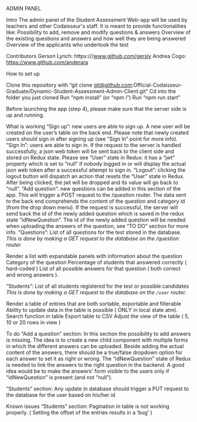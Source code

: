 ADMIN PANEL

Intro
The admin panel of the Student Assessment Web-app will be used by teachers and other Codaisseur's staff. It is meant to provide functionalities like:
Possibility to add, remove and modify questions & answers
Overview of the existing questions and answers and how well they are being answered 
Overview of the applicants who undertook the test 

Contributors
Gerson Lynch: https:///www.github.com/gersly
Andrea Cogo: https://www.github.com/anderara

How to set up

Clone this repository with “git clone git@github.com:Official-Codaisseur-Graduate/Dynamic-Student-Assessment-Admin-Client.git”
Cd into the folder you just cloned
Run “npm install” (or “npm i”)
Run “npm run start”

Before launching the app (step 4), please make sure that the server side is up and running.

What is working
“Sign up”: new users are able to sign up. A new user will be created on the user’s table on the back end. Please note that newly created users should sign in after signing up (see “Sign In” point for more info).
“Sign In”: users are able to sign in. If the request to the server is handled successfully, a json web token will be sent back to the client side and stored on Redux state. Please see “User” state in Redux: it has a “jwt” property which is set to “null” if nobody logged in or will display the actual json web token after a successful attempt to sign in.
“Logout”: clicking the logout button will dispatch an action that resets the “User” state in Redux. After being clicked, the jwt will be dropped and its value will go back to “null”. 
“Add question”: new questions can be added in this section of the app. This will trigger a POST request to the /question router. The data sent to the back end comprehends the content of the question and category id (from the drop down menu). If the request is successful, the server will send back the id of the newly added question which is saved in the redux state “idNewQuestion”. The id of the newly added question will be needed  when uploading the answers of the question, see “TO DO” section for more info.
“Questions”: List of all questions for the test stored in the database.
*This is done by making a GET request to the database on the /question router.*
		
Render a list with expandable panels with information about the question
Category of the question
Percentage of students that answered correctly ( hard-coded )
List of all possible answers for that question ( both correct and wrong answers ).


“Students”: List of all students registered for the test or possible candidates
 *This is done by making a GET request to the database on the `/user` router.*

Render a table of entries that are both sortable, exportable and filterable
Ability to update data in the table is possible ( ONLY in local state atm).
Search function in table 
Export table to CSV
Adjust the view of the table ( 5, 10 or 20 rows in view )


To do
“Add a question” section:
In this section the possibility to add answers is missing. The idea is to create a new child component with multiple forms in which the different answers can be uploaded. Beside adding the actual content of the answers, there should be a true/false dropdown option for each answer to set it as right or wrong. The “idNewQuestion” state of Redux is needed to link the answers to the right question in the backend. A good idea would be to make the answers’ form visible to the users only if “idNewQuestion” is present (and not “null”).

“Students” section:
Any update in database should trigger a PUT request to the database for the user based on his/her id 


Known issues
“Students” section:
Pagination in table is not working properly. ( Setting the offset of the entries results in a ‘bug’ )
